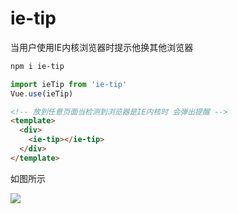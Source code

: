# ie-tip
当用户使用IE内核浏览器时提示他换其他浏览器



```bash
npm i ie-tip
```



```js
import ieTip from 'ie-tip'
Vue.use(ieTip)
```



```html
<!-- 放到任意页面当检测到浏览器是IE内核时 会弹出提醒 -->
<template>
  <div>
    <ie-tip></ie-tip>
  </div>
</template>
```



如图所示

![](https://qtfei.com/images/ie-tip.png)



